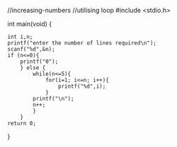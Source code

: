 //increasing-numbers
//utilising loop
#include <stdio.h>



int main(void) {
    
    int i,n;
    printf("enter the number of lines required\n");
    scanf("%d",&n);
    if (n<=0){
        printf("0");
        } else {
            while(n<=5){
                for(i=1; i<=n; i++){
                    printf("%d",i);
                }
            printf("\n");
            n++;    
            }    
        }
	return 0;
}
